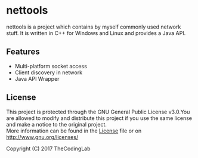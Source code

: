 # nettools
nettools is a project which contains by myself commonly used network stuff.
It is written in C++ for Windows and Linux and provides a Java API.

## Features
 * Multi-platform socket access
 * Client discovery in network
 * Java API Wrapper

## License
This project is protected through the GNU General Public License v3.0.You are allowed to modify and distribute this project if you use the same license and make a notice to the original project.<br>More information can be found in the [License](https://github.com/thecodinglab/nettools/blob/master/LICENSE) file or
on http://www.gnu.org/licenses/

Copyright (C) 2017 TheCodingLab
